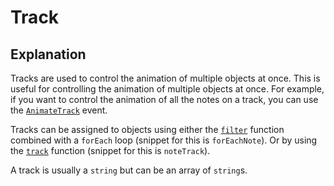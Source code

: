 # Track

## Explanation

Tracks are used to control the animation of multiple objects at once. This is useful for controlling the animation of multiple objects at once. For example, if you want to control the animation of all the notes on a track, you can use the [`AnimateTrack`](../customEvents/AnimateTrack.md) event.

Tracks can be assigned to objects using either the [`filter`](../functions/filter.md) function combined with a `forEach` loop (snippet for this is `forEachNote`). Or by using the [`track`](../functions/track.md) function (snippet for this is `noteTrack`).

A track is usually a `string` but can be an array of `string`s. 
